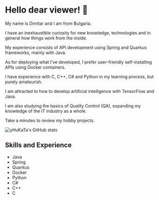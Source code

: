 # Hello dear viewer! 👋

My name is Dimitar and I am from Bulgaria.

I have an inexhaustible curiosity for new knowledge, technologies and in general how things work from the inside.

My experience consists of API development using Spring and Quarkus frameworks, mainly with Java.

As for deploying what I've developed, I prefer user-friendly self-installing APIs using Docker containers.

I have experience with C, C++, C# and Python in my learning process, but purely amateurish.

I am attracted to how to develop artificial intelligence with TensorFlow and Java.

I am also studying the basics of Quality Control (QA), expanding my knowledge of the IT industry as a whole.

Take a minutes to review my hobby projects.

![yHuKaTa's GitHub stats](https://github-readme-stats.vercel.app/api?username=yhukata&theme=gotham&show_icons=true)


## Skills and Experience
* Java
* Spring
* Quarkus
* Docker
* Python
* C#
* C++
* C
